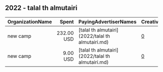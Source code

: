 ## 2022 - talal th almutairi 
|OrganizationName|Spent|PayingAdvertiserNames|CreativeUrls|Impressions|Genders|AgeBrackets|CountryCodes|BillingAddresses|CandidateBallotInformation|
|:---|---:|:---|:---|---:|:---|:---|:---|:---|:---|
|new camp|232.00 USD|[talal th almutairi](2022/talal th almutairi.md)|[0](https://www.snap.com/political-ads/asset/c44072eaaca58d59a526f3fc1fef4cb0515e9e888ee6a94575b81ebe1cd00518?mediaType=mp4)|56,023||18+|kuwait|"riqqa,ahmadi,00965,KW"|Dr Saleh Almutairi|
|new camp|9.00 USD|[talal th almutairi](2022/talal th almutairi.md)|[0](https://www.snap.com/political-ads/asset/680dca3b7b11f842a320b24128d60f675706a524234dcec0c0ed28f593d24623?mediaType=mp4)|4,041||20+|kuwait|"riqqa,ahmadi,00965,KW"|first|
